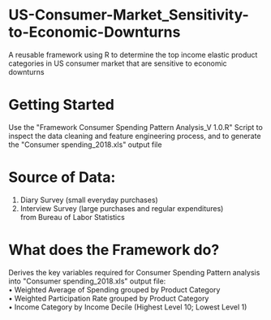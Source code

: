 # US-Consumer-Market_Sensitivity-to-Economic-Downturns
A reusable framework using R to determine the top income elastic product categories in US consumer market that are sensitive to economic downturns

# Getting Started
Use the "Framework Consumer Spending Pattern Analysis_V 1.0.R" Script to inspect the data cleaning and feature engineering process, and to generate the "Consumer spending_2018.xls" output file

# Source of Data:
1. Diary Survey (small everyday purchases)  
2. Interview Survey (large purchases and regular expenditures)  
from Bureau of Labor Statistics

# What does the Framework do?
Derives the key variables required for Consumer Spending Pattern analysis into "Consumer spending_2018.xls" output file:  
• Weighted Average of Spending grouped by Product Category  
• Weighted Participation Rate grouped by Product Category  
• Income Category by Income Decile (Highest Level 10; Lowest Level 1)
